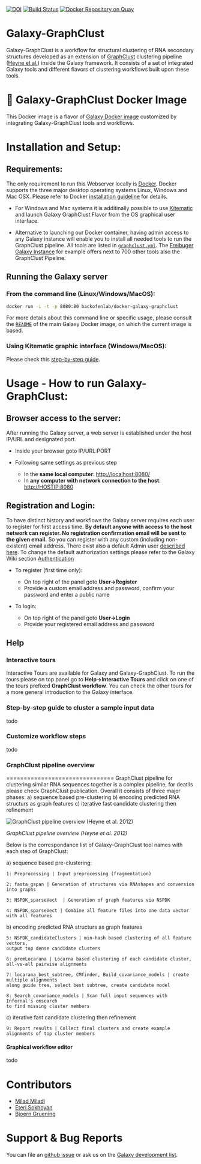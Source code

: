 [![DOI](https://zenodo.org/badge/76652676.svg)](https://zenodo.org/badge/latestdoi/76652676)
[![Build Status](https://travis-ci.org/BackofenLab/docker-galaxy-graphclust.svg?branch=master)](https://travis-ci.org/BackofenLab/docker-galaxy-graphclust)
[![Docker Repository on Quay](https://quay.io/repository/bgruening/galaxy-graphclust/status "Docker Repository on Quay")](https://quay.io/repository/bgruening/galaxy-graphclust)

Galaxy-GraphClust
========================
Galaxy-GraphClust is a workflow for structural clustering of RNA secondary structures developed as an extension of [GraphClust](http://www.bioinf.uni-freiburg.de/Software/GraphClust) clustering pipeline ([Heyne et al.](https://www.ncbi.nlm.nih.gov/pmc/articles/PMC3371856)) inside the Galaxy framework. It consists of a set of integrated Galaxy tools and different flavors of clustering workflows built upon these tools.

:whale: Galaxy-GraphClust Docker Image
========================
This Docker image is a flavor of [Galaxy Docker image](https://github.com/bgruening/docker-galaxy-stable) customized by integrating Galaxy-GraphClust tools and workflows.


# Installation and Setup:
## Requirements:

The only requirement to run this Webserver locally is [Docker](https://docs.docker.com/installation).
Docker supports the three major desktop operating systems  Linux, Windows and Mac OSX. Please refer to Docker [installation guideline](https://docs.docker.com/installation) for details.

  * For Windows and Mac systems it is additinally possible
    to use [Kitematic](https://kitematic.com) and launch
    Galaxy GraphClust Flavor from the OS graphical user interface.

  * Alternative to launching our Docker container, having admin access
    to any Galaxy instance will enable you to install all needed tools to run the 
    GraphClust pipeline. All tools are listed in 
    [`graphclust.yml`](https://github.com/BackofenLab/docker-galaxy-graphclust/blob/master/graphclust.yml).
    The [Freibuger Galaxy Instance](http://galaxy.uni-freiburg.de) for example
    offers next to 700 other tools also the GraphClust Pipeline.


## Running the Galaxy server
### From the command line (Linux/Windows/MacOS):

```bash
docker run -i -t -p 8080:80 backofenlab/docker-galaxy-graphclust
```

For more details about this command line or specific usage, please consult the
[`README`](https://github.com/bgruening/docker-galaxy-stable/blob/master/README.md) of the main Galaxy Docker image, on which the current image is based.

### Using Kitematic graphic interface (Windows/MacOS):
Please check this [step-by-step guide](./kitematic/kitematic.md).

# Usage - How to run Galaxy-GraphClust:

## Browser access to the server:
After running the Galaxy server, a web server is established under the host IP/URL and designated port.

* Inside your browser goto IP/URL:PORT
* Following same settings as previous step

  * In the **same local computer**: [http://localhost:8080/](http://localhost:8080)
  * In **any computer with network connection to the host**: [http://HOSTIP:8080]()
    
## Registration and Login: 
To have distinct history and workflows the Galaxy server requires each user to register for first access time. **By default anyone with access to the host network can register. No registration confirmation email will be sent to the given email.** So you can register with any custom (including non-existent) email address. There exist also a default Admin user [described here](https://bgruening.github.io/docker-galaxy-stable/users-passwords.html).  To change the default authorization settings please refer to the Galaxy Wiki section [Authentication](https://wiki.galaxyproject.org/Develop/Authentication) 

* To register (first time only):
    * On top right of the panel goto **User→Register**
    * Provide a custom email address and password, confirm your password and enter a public name

* To login:
    * On top right of the panel goto **User→Login**
    * Provide your registered email address and password

## Help
### Interactive tours
Interactive Tours are available for Galaxy and Galaxy-GraphClust. To run the tours please on top panel go to **Help→Interactive Tours** and click on one of the tours prefixed **GraphClust workflow**. You can check the other tours for a more general introduction to the Galaxy interface.


### Step-by-step guide to cluster a sample input data
todo

### Customize workflow steps
todo


### GraphClust pipeline overview
===============================
GraphClust pipeline for clustering similar RNA sequences together is a complex pipeline, for deatils please check GraphClust publication. Overall it consists of three major phases: a) sequence based pre-clustering b) encoding predicted RNA structurs as graph features c) iterative fast candidate clustering then refinement

![GraphClust pipeline overview (Heyne et al. 2012)](https://raw.githubusercontent.com/BackofenLab/docker-galaxy-graphclust/master/graphclust_pipeline.png)

*GraphClust pipeline overview (Heyne et al. 2012)*

Below is the correspondance list of Galaxy-GraphClust tool names with each step of GraphClust:

  a) sequence based pre-clustering:
    
    1: Preprocessing | Input preprocessing (fragmentation)
    
    2: fasta_gspan | Generation of structures via RNAshapes and conversion into graphs

    3: NSPDK_sparseVect  | Generation of graph features via NSPDK

    4: NSPDK_sparseVect | Combine all feature files into one data vector with all features

  b) encoding predicted RNA structurs as graph features
 
    5: NSPDK_candidateClusters | min-hash based clustering of all feature vectors,
    output top dense candidate clusters

    6: premLocarana | Locarna based clustering of each candidate cluster, all-vs-all pairwise alignments

    7: locarana_best_subtree, CMfinder, Build_covariance_models | create multiple alignments
    along guide tree, select best subtree, create candidate model

    8: Search_covariance_models | Scan full input sequences with Infernal's cmsearch
    to find missing cluster members

  c) iterative fast candidate clustering then refinement
  
    9: Report results | Collect final clusters and create example alignments of top cluster members

#### Graphical workflow editor
todo

# Contributors

 - [Milad Miladi](https://github.com/mmiladi/)
 - [Eteri Sokhoyan](https://github.com/eteriSokhoyan)
 - [Bjoern Gruening](https://github.com/bgruening)


# Support & Bug Reports

You can file an [github issue](https://github.com/BackofenLab/docker-galaxy-graphclust/issues) or ask us on the [Galaxy development list](http://lists.bx.psu.edu/listinfo/galaxy-dev).
